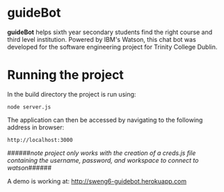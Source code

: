 ﻿# guideBot

**guideBot** helps sixth year secondary students find the right course and third level institution. Powered by IBM's Watson, this chat bot was developed for the software engineering project for Trinity College Dublin.

# Running the project
In the build directory the project is run using:

    node server.js

The application can then be accessed by navigating to the following address in browser:

    http://localhost:3000


######*note project only works with the creation of a creds.js file containing the username, password, and workspace to connect to watson*######

A demo is working at: http://sweng6-guidebot.herokuapp.com

